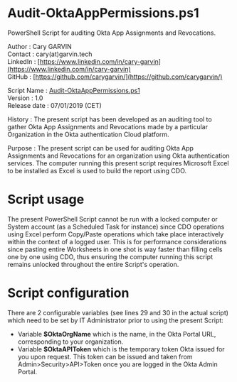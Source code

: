 # Audit-OktaAppPermissions.ps1  
PowerShell Script for auditing Okta App Assignments and Revocations.
  
Author       : Cary GARVIN  
Contact      : cary(at)garvin.tech  
LinkedIn     : [https://www.linkedin.com/in/cary-garvin](https://www.linkedin.com/in/cary-garvin)  
GitHub       : [https://github.com/carygarvin/](https://github.com/carygarvin/)  


Script Name  : [Audit-OktaAppPermissions.ps1](https://github.com/carygarvin/Audit-OktaAppPermissions.ps1)  
Version      : 1.0  
Release date : 07/01/2019 (CET)  

History      : The present script has been developed as an auditing tool to gather Okta App Assignments and Revocations made by a particular Organization in the Okta authentication Cloud platform.  

Purpose      : The present script can be used for auditing Okta App Assignments and Revocations for an organization using Okta authentication services. The computer running this present script requires Microsoft Excel to be installed as Excel is used to build the report using CDO.  

# Script usage
The present PowerShell Script cannot be run with a locked computer or System account (as a Scheduled Task for instance) since CDO operations using Excel perform Copy/Paste operations which take place interactively within the context of a logged user. This is for performance considerations since pasting entire Worksheets in one shot is way faster than filling cells one by one using CDO, thus ensuring the computer running this script remains unlocked throughout the entire Script's operation.  

# Script configuration
There are 2 configurable variables (see lines 29 and 30 in the actual script) which need to be set by IT Administrator prior to using the present Script:  
* Variable **$OktaOrgName** which is the name, in the Okta Portal URL, corresponding to your organization.  
* Variable **$OktaAPIToken** which is the temporary token Okta issued for you upon request. This token can be issued and taken from Admin>Security>API>Token once you are logged in the Okta Admin Portal.  
